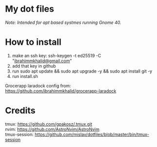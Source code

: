 
# My dot files

*Note: Intended for apt based systmes running Gnome 40.*

# How to install
1. make an ssh key: ssh-keygen -t ed25519 -C "ibrahimmkhalid@gmail.com"
2. add that key in github
3. run sudo apt update && sudo apt upgrade -y && sudo apt install git -y
4. run install.sh

Grocerapp laradock config from: https://github.com/ibrahimmkhalid/grocerapp-laradock

# Credits 
tmux: https://github.com/gpakosz/.tmux.git  
nvim: https://github.com/AstroNvim/AstroNvim  
tmux-session: https://github.com/mislav/dotfiles/blob/master/bin/tmux-session  
